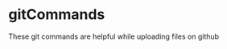 # gitCommands                                       
These git commands are helpful while uploading files on github
